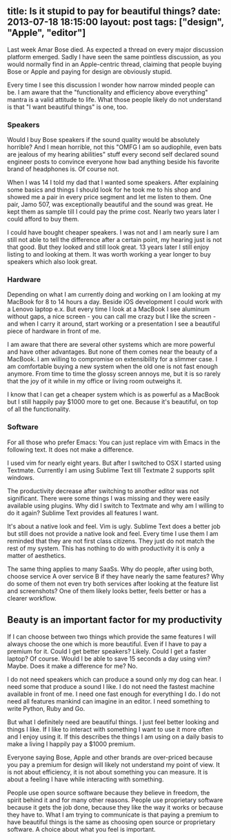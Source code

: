 title: Is it stupid to pay for beautiful things?
date: 2013-07-18 18:15:00
layout: post
tags: ["design", "Apple", "editor"]
---
Last week Amar Bose died. As expected a thread on every major discussion platform emerged. Sadly I have seen the same pointless discussion, as you would normally find in an Apple-centric thread, claiming that people buying Bose or Apple and paying for design are obviously stupid.
<!--MORE-->

Every time I see this discussion I wonder how narrow minded people can be. I am aware that the "functionality and efficiency above everything" mantra is a valid attitude to life. What those people likely do not understand is that "I want beautiful things" is one, too.

### Speakers
Would I buy Bose speakers if the sound quality would be absolutely horrible? And I mean horrible, not this "OMFG I am so audiophile, even bats are jealous of my hearing abilities" stuff every second self declared sound engineer posts to convince everyone how bad anything beside his favorite brand of headphones is. Of course not.

When I was 14 I told my dad that I wanted some speakers. After explaining some basics and things I should look for he took me to his shop and showed me a pair in every price segment and let me listen to them. One pair, Jamo 507, was exceptionally beautiful and the sound was great. He kept them as sample till I could pay the prime cost. Nearly two years later I could afford to buy them.

I could have bought cheaper speakers. I was not and I am nearly sure I am still not able to tell the difference after a certain point, my hearing just is not that good. But they looked and still look great. 13 years later I still enjoy listing to and looking at them. It was worth working a year longer to buy speakers which also look great.

### Hardware
Depending on what I am currently doing and working on I am looking at my MacBook for 8 to 14 hours a day. Beside iOS development I could work with a Lenovo laptop e.x. But every time I look at a MacBook I see aluminum without gaps, a nice screen - you can call me crazy but I like the screen - and when I carry it around, start working or a presentation I see a beautiful piece of hardware in front of me.

I am aware that there are several other systems which are more powerful and have other advantages. But none of them comes near the beauty of a MacBook. I am willing to compromise on extensibility for a slimmer case. I am comfortable buying a new system when the old one is not fast enough anymore. From time to time the glossy screen annoys me, but it is so rarely that the joy of it while in my office or living room outweighs it.

I know that I can get a cheaper system which is as powerful as a MacBook but I still happily pay $1000 more to get one. Because it's beautiful, on top of all the functionality.

### Software
For all those who prefer Emacs: You can just replace vim with Emacs in the following text. It does not make a difference.

I used vim for nearly eight years. But after I switched to OSX I started using Textmate. Currently I am using Sublime Text till Textmate 2 supports split windows.

The productivity decrease after switching to another editor was not significant. There were some things I was missing and they were easily available using plugins. Why did I switch to Textmate and why am I willing to do it again? Sublime Text provides all features I want.

It's about a native look and feel. Vim is ugly. Sublime Text does a better job but still does not provide a native look and feel. Every time I use them I am reminded that they are not first class citizens. They just do not match the rest of my system. This has nothing to do with productivity it is only a matter of aesthetics.

The same thing applies to many SaaSs. Why do people, after using both, choose service A over service B if they have nearly the same features? Why do some of them not even try both services after looking at the feature list and screenshots? One of them likely looks better, feels better or has a clearer workflow.

## Beauty is an important factor for my productivity
If I can choose between two things which provide the same features I will always choose the one which is more beautiful. Even if I have to pay a premium for it. Could I get better speakers? Likely. Could I get a faster laptop? Of course. Would I be able to save 15 seconds a day using vim? Maybe. Does it make a difference for me? No.

I do not need speakers which can produce a sound only my dog can hear. I need some that produce a sound I like. I do not need the fastest machine available in front of me. I need one fast enough for everything I do. I do not need all features mankind can imagine in an editor. I need something to write Python, Ruby and Go.

But what I definitely need are beautiful things. I just feel better looking and things I like. If I like to interact with something I want to use it more often and I enjoy using it. If this describes the things I am using on a daily basis to make a living I happily pay a $1000 premium.

Everyone saying Bose, Apple and other brands are over-priced because you pay a premium for design will likely not understand my point of view. It is not about efficiency, it is not about something you can measure. It is about a feeling I have while interacting with something. 

People use open source software because they believe in freedom, the spirit behind it and for many other reasons. People use proprietary software because it gets the job done, because they like the way it works or because they have to. What I am trying to communicate is that paying a premium to have beautiful things is the same as choosing open source or proprietary software. A choice about what you feel is important.